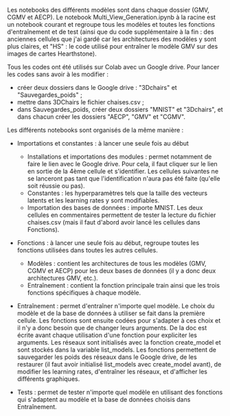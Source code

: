Les notebooks des différents modèles sont dans chaque dossier (GMV, CGMV et AECP).
Le notebook Multi_View_Generation.ipynb à la racine est un notebook courant et regroupe tous les modèles et toutes les fonctions d'entraînement et de test (ainsi que du code supplémentaire à la fin : des anciennes cellules que j'ai gardé car les architectures des modèles y sont plus claires, et "HS" : le code utilisé pour entraîner le modèle GMV sur des images de cartes Hearthstone).

Tous les codes ont été utilisés sur Colab avec un Google drive. Pour lancer les codes sans avoir à les modifier :
- créer deux dossiers dans le Google drive : "3Dchairs" et "Sauvegardes_poids" ;
- mettre dans 3DChairs le fichier chaises.csv ;
- dans Sauvegardes_poids, créer deux dossiers "MNIST" et "3Dchairs", et dans chacun créer les dossiers "AECP", "GMV" et "CGMV".


Les différents notebooks sont organisés de la même manière :

- Importations et constantes : à lancer une seule fois au début
    - Installations et importations des modules : permet notamment de faire le lien avec le Google drive. Pour cela, il faut cliquer sur le lien en sortie de la 4ème cellule et s'identifier. Les cellules suivantes ne se lanceront pas tant que l'identification n'aura pas été faite (qu'elle soit réussie ou pas).
    - Constantes : les hyperparamètres tels que la taille des vecteurs latents et les learning rates y sont modifiables.
    - Importation des bases de données : importe MNIST. Les deux cellules en commentaires permettent de tester la lecture du fichier chaises.csv (mais il faut d'abord avoir lancé les cellules dans Fonctions).

- Fonctions : à lancer une seule fois au début, regroupe toutes les fonctions utilisées dans toutes les autres cellules.
    - Modèles : contient les architectures de tous les modèles (GMV, CGMV et AECP) pour les deux bases de données (il y a donc deux architectures GMV, etc.).
    - Entraînement : contient la fonction principale train ainsi que les trois fonctions spécifiques à chaque modèle.

- Entraînement : permet d'entraîner n'importe quel modèle. Le choix du modèle et de la base de données à utiliser se fait dans la première cellule. Les fonctions sont ensuite codées pour s'adapter à ces choix et il n'y a donc besoin que de changer leurs arguments. De la doc est écrite avant chaque utilisation d'une fonction pour expliciter les arguments.
Les réseaux sont initialisés avec la fonction create_model et sont stockés dans la variable list_models.
Les fonctions permettent de sauvegarder les poids des réseaux dans le Google drive, de les restaurer (il faut avoir initialisé list_models avec create_model avant), de modifier les learning rates, d'entraîner les réseaux, et d'afficher les différents graphiques.

- Tests : permet de tester n'importe quel modèle en utilisant des fonctions qui s'adaptent au modèle et la base de données choisis dans Entraînement.
